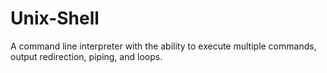 # Unix-Shell
A command line interpreter with the ability to execute multiple commands, output redirection, piping, and loops.
